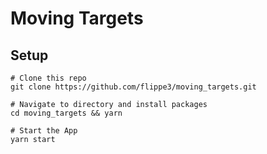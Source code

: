 # Moving Targets

## Setup

```code
# Clone this repo
git clone https://github.com/flippe3/moving_targets.git

# Navigate to directory and install packages
cd moving_targets && yarn

# Start the App
yarn start

```
